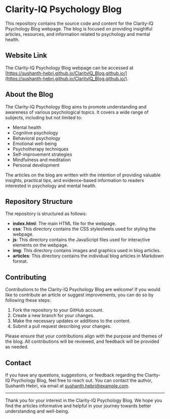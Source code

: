 # Clarity-IQ Psychology Blog

This repository contains the source code and content for the Clarity-IQ Psychology Blog webpage. The blog is focused on providing insightful articles, resources, and information related to psychology and mental health.

## Website Link

The Clarity-IQ Psychology Blog webpage can be accessed at [https://sushanth-hebri.github.io/ClarityIQ_Blog.github.io/](https://sushanth-hebri.github.io/ClarityIQ_Blog.github.io/).

## About the Blog

The Clarity-IQ Psychology Blog aims to promote understanding and awareness of various psychological topics. It covers a wide range of subjects, including but not limited to:

- Mental health
- Cognitive psychology
- Behavioral psychology
- Emotional well-being
- Psychotherapy techniques
- Self-improvement strategies
- Mindfulness and meditation
- Personal development

The articles on the blog are written with the intention of providing valuable insights, practical tips, and evidence-based information to readers interested in psychology and mental health.

## Repository Structure

The repository is structured as follows:

- **index.html**: The main HTML file for the webpage.
- **css**: This directory contains the CSS stylesheets used for styling the webpage.
- **js**: This directory contains the JavaScript files used for interactive elements on the webpage.
- **img**: This directory contains images and graphics used in blog articles.
- **articles**: This directory contains the individual blog articles in Markdown format.

## Contributing

Contributions to the Clarity-IQ Psychology Blog are welcome! If you would like to contribute an article or suggest improvements, you can do so by following these steps:

1. Fork the repository to your GitHub account.
2. Create a new branch for your changes.
3. Make the necessary updates or additions to the content.
4. Submit a pull request describing your changes.

Please ensure that your contributions align with the purpose and themes of the blog. All contributions will be reviewed, and feedback will be provided as needed.

## Contact

If you have any questions, suggestions, or feedback regarding the Clarity-IQ Psychology Blog, feel free to reach out. You can contact the author, Sushanth Hebri, via email at [sushanth.hebri@example.com](mailto:sushanthhebri336@gmail.com).

---

Thank you for your interest in the Clarity-IQ Psychology Blog. We hope you find the articles informative and helpful in your journey towards better understanding and well-being.
